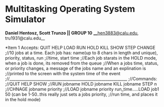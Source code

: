 # Multitasking Operating System Simulator


**Daniel Hentosz, Scott Trunzo || GROUP 10**
__hen3883@calu.edu, tru1931@calu.edu__

*Item 1
Accepts: QUIT HELP LOAD RUN HOLD KILL SHOW STEP CHANGE
;//10 jobs at a time. Each job has: name(up to 8 chars in length and unique), priority, status, run ;//time, start time
;//Each job starats in the HOLD mode, when a job is done, its removed from the queue
;//When a jobs time, status, or priority changes, a message of the jobs name and an explination is ;//printed to the screen with the system time of the event
;//____________________________________________________________
;//Commands:
;//QUIT HELP SHOW
;//RUN jobname HOLD jobname KILL jobname STEP n
;//CHNAGE jobname priority
;//LOAD jobname priority run_time.....LOAD job1 50 (can be 1-50..this really just sets a jobs priority, ;//run time, and places it in the hold mode)
